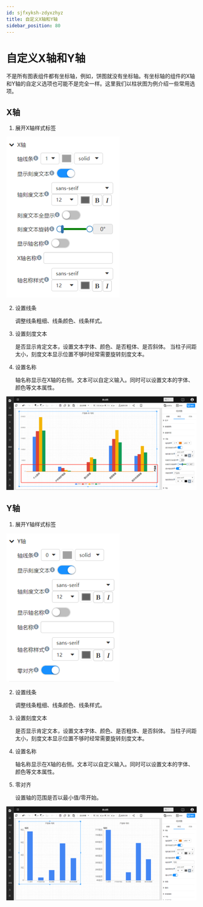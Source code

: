 ```yaml
---
id: sjfxyksh-zdyxzhyz
title: 自定义X轴和Y轴
sidebar_position: 80
---
```

# 自定义X轴和Y轴

不是所有图表组件都有坐标轴，例如，饼图就没有坐标轴。有坐标轴的组件的X轴和Y轴的自定义选项也可能不是完全一样。这里我们以柱状图为例介绍一些常用选项。

## X轴

1. 展开X轴样式标签

<div align="left"><img src="../../../static/img/datafor/visualizer/image-20220301195823531.png"   width="300"  /> </div>

2. 设置线条

   调整线条粗细、线条颜色、线条样式。

3. 设置刻度文本

   是否显示肯定文本，设置文本字体、颜色、是否粗体、是否斜体。
   当柱子间距太小，刻度文本显示位置不够时经常需要旋转刻度文本。

4. 设置名称

   轴名称显示在X轴的右侧。文本可以自定义输入。同时可以设置文本的字体、颜色等文本属性。

<div align="left"><img src="../../../static/img/datafor/visualizer/image-20220301201153195.png"  /> </div>

## Y轴

1. 展开Y轴样式标签

<div align="left"><img src="../../../static/img/datafor/visualizer/image-20220301201414723.png"   width="300" /> </div>

2. 设置线条

   调整线条粗细、线条颜色、线条样式。

3. 设置刻度文本

   是否显示肯定文本，设置文本字体、颜色、是否粗体、是否斜体。
   当柱子间距太小，刻度文本显示位置不够时经常需要旋转刻度文本。

4. 设置名称

   轴名称显示在X轴的右侧。文本可以自定义输入。同时可以设置文本的字体、颜色等文本属性。

5. 零对齐

   设置轴的范围是否以最小值/零开始。

<div align="left"><img src="../../../static/img/datafor/visualizer/image-20220301204812520.png"  /> </div>